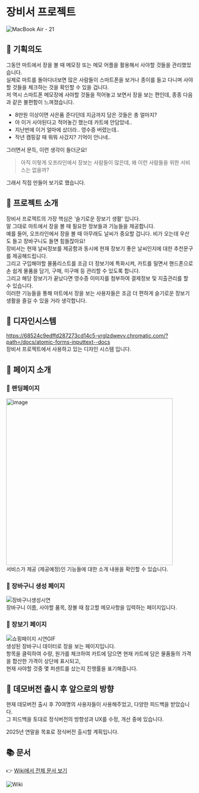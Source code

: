 # 장비서 프로젝트
![MacBook Air - 21](https://github.com/user-attachments/assets/d94e3c17-e4ee-4430-9d0b-ce9329369cb3)



## 📌 기획의도
그동안 마트에서 장을 볼 때 메모장 또는 메모 어플을 활용해서 사야할 것들을 관리했었습니다. <br/>
실제로 마트를 돌아다녀보면 많은 사람들이 스마트폰을 보거나 종이를 들고 다니며 사야할 것들을 체크하는 것을 확인할 수 있을 겁니다.<br/>
저 역시 스마트폰 메모장에 사야할 것들을 적어놓고 보면서 장을 보는 편인데, 종종 다음과 같은 불편함이 느껴졌습니다.<br/>

* 8만원 이상이면 사은품 준다던데 지금까지 담은 것들은 총 얼마지?
* 아 이거 사야된다고 적어놓긴 했는데 카트에 안담았네..
* 지난번에 이거 얼마에 샀더라.. 영수증 버렸는데..
* 작년 캠핑갈 때 뭐뭐 사갔지? 기억이 안나네..

그러면서 문득, 이런 생각이 들더군요!

> 아직 이렇게 오프라인에서 장보는 사람들이 많은데, 왜 이런 사람들을 위한 서비스는 없을까?

그래서 직접 만들어 보기로 했습니다.

## 📌 프로젝트 소개
장비서 프로젝트의 가장 핵심은 ‘슬기로운 장보기 생활’ 입니다.<br/>
말 그대로 마트에서 장을 볼 때 필요한 정보들과 기능들을 제공합니다.<br/>
예를 들어, 오프라인에서 장을 볼 때 아무래도 날씨가 중요할 겁니다. 비가 오는데 우산도 들고 장바구니도 들면 힘들잖아요!<br/>
장비서는 현재 날씨정보를 제공함과 동시에 현재 장보기 좋은 날씨인지에 대한 추천문구를 제공해드립니다.<br/>
그리고 구입해야할 물품리스트를 조금 더 장보기에 특화시켜, 카트를 밀면서 핸드폰으로 손 쉽게 물품을 담기, 구매, 미구매 등 관리할 수 있도록 합니다.<br/>
그리고 해당 장보기가 끝났다면 영수증 이미지를 첨부하여 결제정보 및 지출관리를 할 수 있습니다.<br/>
이러한 기능들을 통해 마트에서 장을 보는 사용자들은 조금 더 편하게 슬기로운 장보기 생활을 즐길 수 있을 거라 생각합니다.

## 📌 디자인시스템
https://68524c9edffd287273cd14c5-yrglzdwevv.chromatic.com/?path=/docs/atomic-forms-inputtext--docs <br/>
장비서 프로젝트에서 사용하고 있는 디자인 시스템 입니다.

## 📌 페이지 소개
### 📃 랜딩페이지
<img width="448" alt="image" src="https://github.com/user-attachments/assets/a6128503-5f53-4980-96a1-aff83d5efb83" /> <br/>
서비스가 제공 (제공예정)인 기능들에 대한 소개 내용을 확인할 수 있습니다.

### 📃 장바구니 생성 페이지
![장바구니생성시연](https://github.com/user-attachments/assets/2eb1d9b0-6837-42c9-87a1-42d40a4b1f8d)<br/>
장바구니 이름, 사야할 품목, 장볼 때 참고할 메모사항을 입력하는 페이지입니다.

### 📃 장보기 페이지
![쇼핑페이지 시연GIF](https://github.com/user-attachments/assets/ec0d11d0-567e-4b8b-97d8-21e3074ea89b)<br/>
생성된 장바구니 데이터로 장을 보는 페이지입니다.<br/>
항목을 클릭하여 수량, 원가를 체크하여 카트에 담으면 현재 카트에 담은 물품들의 가격을 합산한 가격이 상단에 표시되고, <br/>
현재 사야할 것중 몇 퍼센트를 샀는지 진행률을 표기해줍니다.

## 📌 데모버전 출시 후 앞으로의 방향
현재 데모버전 출시 후 70여명의 사용자들이 사용해주었고, 다양한 피드백을 받았습니다. <br/>
그 피드백을 토대로 정식버전의 방향성과 UX를 수정, 개선 중에 있습니다.

2025년 연말을 목표로 정식버전 출시할 계획입니다.

## 📚 문서

👉 [Wiki에서 전체 문서 보기](https://github.com/hun0613/jang_assistant/wiki)

![Wiki](https://img.shields.io/badge/Wiki-Docs-blue?logo=github)
